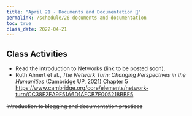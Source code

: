 ```yaml
---
title: "April 21 - Documents and Documentation 📑"
permalink: /schedule/26-documents-and-documentation
toc: true
class_date: 2022-04-21
---
```


## Class Activities

- Read the introduction to Networks (link to be posted soon).
- Ruth Ahnert et al., *The Network Turn: Changing Perspectives in the Humanities* (Cambridge UP, 2021) Chapter 5 <https://www.cambridge.org/core/elements/network-turn/CC38F2EA9F51A6D1AFCB7E005218BBE5>

~~Introduction to blogging and documentation practices~~


